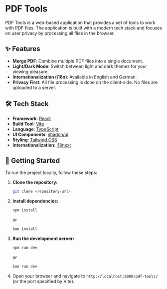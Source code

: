 # PDF Tools

PDF Tools is a web-based application that provides a set of tools to work with PDF files. The application is built with a modern tech stack and focuses on user privacy by processing all files in the browser.

## ✨ Features

- **Merge PDF**: Combine multiple PDF files into a single document.
- **Light/Dark Mode**: Switch between light and dark themes for your viewing pleasure.
- **Internationalization (i18n)**: Available in English and German.
- **Privacy First**: All file processing is done on the client-side. No files are uploaded to a server.

## 🛠️ Tech Stack

- **Framework**: [React](https://react.dev/)
- **Build Tool**: [Vite](https://vitejs.dev/)
- **Language**: [TypeScript](https://www.typescriptlang.org/)
- **UI Components**: [shadcn/ui](https://ui.shadcn.com/)
- **Styling**: [Tailwind CSS](https://tailwindcss.com/)
- **Internationalization**: [i18next](https://www.i18next.com/)

## 🚀 Getting Started

To run the project locally, follow these steps:

1.  **Clone the repository:**
    ```bash
    git clone <repository-url>
    ```
2.  **Install dependencies:**
    ```bash
    npm install
    ```
    or
    ```bash
    bun install
    ```
3.  **Run the development server:**
    ```bash
    npm run dev
    ```
    or
    ```bash
    bun run dev
    ```
4.  Open your browser and navigate to `http://localhost:8080/pdf-tools/` (or the port specified by Vite).
